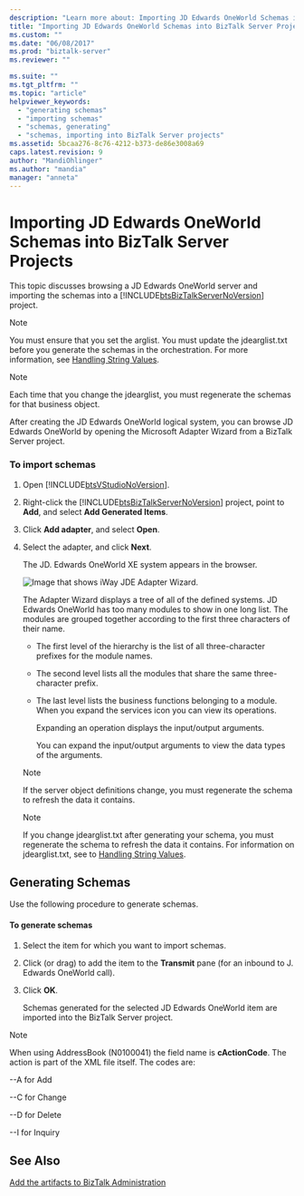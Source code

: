 ```yaml
---
description: "Learn more about: Importing JD Edwards OneWorld Schemas into BizTalk Server Projects"
title: "Importing JD Edwards OneWorld Schemas into BizTalk Server Projects | Microsoft Docs"
ms.custom: ""
ms.date: "06/08/2017"
ms.prod: "biztalk-server"
ms.reviewer: ""

ms.suite: ""
ms.tgt_pltfrm: ""
ms.topic: "article"
helpviewer_keywords: 
  - "generating schemas"
  - "importing schemas"
  - "schemas, generating"
  - "schemas, importing into BizTalk Server projects"
ms.assetid: 5bcaa276-8c76-4212-b373-de86e3008a69
caps.latest.revision: 9
author: "MandiOhlinger"
ms.author: "mandia"
manager: "anneta"
---
```

# Importing JD Edwards OneWorld Schemas into BizTalk Server Projects
This topic discusses browsing a JD Edwards OneWorld server and importing the schemas into a [!INCLUDE[btsBizTalkServerNoVersion](../includes/btsbiztalkservernoversion-md.md)] project.  
  
> [!NOTE]
>  You must ensure that you set the arglist. You must update the jdearglist.txt before you generate the schemas in the orchestration. For more information, see [Handling String Values](../core/handling-string-values1.md).  
  
> [!NOTE]
>  Each time that you change the jdearglist, you must regenerate the schemas for that business object.  
  
 After creating the JD Edwards OneWorld logical system, you can browse JD Edwards OneWorld by opening the Microsoft Adapter Wizard from a BizTalk Server project.  
  
### To import schemas  
  
1. Open [!INCLUDE[btsVStudioNoVersion](../includes/btsvstudionoversion-md.md)].  
  
2. Right-click the [!INCLUDE[btsBizTalkServerNoVersion](../includes/btsbiztalkservernoversion-md.md)] project, point to **Add**, and select **Add Generated Items**.  
  
3. Click **Add adapter**, and select **Open**.  
  
4. Select the adapter, and click **Next**.  
  
    The JD. Edwards OneWorld XE system appears in the browser.  
  
    ![Image that shows iWay JDE Adapter Wizard.](../core/media/jdedadapter-04-jdebrowse.gif "JDEdAdapter_04_JDEBrowse")  
  
    The Adapter Wizard displays a tree of all of the defined systems. JD Edwards OneWorld has too many modules to show in one long list. The modules are grouped together according to the first three characters of their name.  
  
   - The first level of the hierarchy is the list of all three-character prefixes for the module names.  
  
   - The second level lists all the modules that share the same three-character prefix.  
  
   - The last level lists the business functions belonging to a module. When you expand the services icon you can view its operations.  
  
     Expanding an operation displays the input/output arguments.  
  
     You can expand the input/output arguments to view the data types of the arguments.  
  
   > [!NOTE]
   >  If the server object definitions change, you must regenerate the schema to refresh the data it contains.  
  
   > [!NOTE]
   >  If you change jdearglist.txt after generating your schema, you must regenerate the schema to refresh the data it contains. For information on jdearglist.txt, see to [Handling String Values](../core/handling-string-values1.md).  
  
## Generating Schemas  
 Use the following procedure to generate schemas.  
  
#### To generate schemas  
  
1.  Select the item for which you want to import schemas.  
  
2.  Click (or drag) to add the item to the **Transmit** pane (for an inbound to J. Edwards OneWorld call).  
  
3.  Click **OK**.  
  
     Schemas generated for the selected JD Edwards OneWorld item are imported into the BizTalk Server project.  
  
> [!NOTE]
>  When using AddressBook (N0100041) the field name is **cActionCode**. The action is part of the XML file itself. The codes are:  
>   
>  --A for Add  
>   
>  --C for Change  
>   
>  --D for Delete  
>   
>  --I for Inquiry  
  
## See Also  
 [Add the artifacts to BizTalk Administration](../core/adding-biztalk-adapter-for-jd-edwards-oneworld.md)
